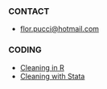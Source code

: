 ### CONTACT

- [flor.pucci@hotmail.com](mailto:flor.pucci@hotmail.com)



### CODING
- [Cleaning in R](https://github.com/florenciapucci/Cleaning-in-R)
- [Cleaning with Stata](https://github.com/florenciapucci/Cleaning-w-Stata)
